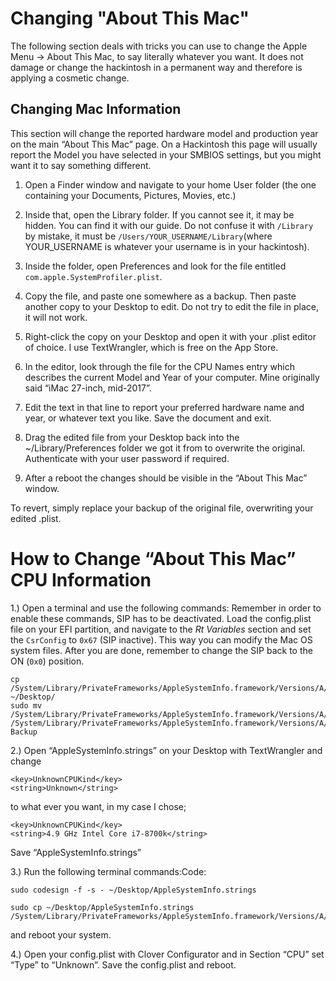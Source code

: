 # Changing "About This Mac"

The following section deals with tricks you can use to change the Apple Menu -> About This Mac, to say literally whatever you want. It does not damage or change the hackintosh in a permanent way and therefore is applying a cosmetic change.

## Changing Mac Information

This section will change the reported hardware model and production year on the main “About This Mac” page. On a Hackintosh this page will usually report the Model you have selected in your SMBIOS settings, but you might want it to say something different. 

1) Open a Finder window and navigate to your home User folder (the one containing your Documents, Pictures, Movies, etc.)

2) Inside that, open the Library folder. If you cannot see it, it may be hidden. You can find it with our guide. Do not confuse it with `/Library` by mistake, it must be `/Users/YOUR_USERNAME/Library`(where YOUR_USERNAME is whatever your username is in your hackintosh).

3) Inside the folder, open Preferences and look for the file entitled `com.apple.SystemProfiler.plist`.

4) Copy the file, and paste one somewhere as a backup. Then paste another copy to your Desktop to edit. Do not try to edit the file in place, it will not work.

5) Right-click the copy on your Desktop and open it with your .plist editor of choice. I use TextWrangler, which is free on the App Store.

6) In the editor, look through the file for the CPU Names entry which describes the current Model and Year of your computer. Mine originally said “iMac 27-inch, mid-2017”.

7) Edit the text in that line to report your preferred hardware name and year, or whatever text you like. Save the document and exit.

8) Drag the edited file from your Desktop back into the ~/Library/Preferences folder we got it from to overwrite the original. Authenticate with your user password if required.

9) After a reboot the changes should be visible in the “About This Mac” window.

To revert, simply replace your backup of the original file, overwriting your edited .plist.


# How to Change “About This Mac” CPU Information

1.) Open a terminal and use the following commands:
Remember in order to enable these commands, SIP has to be deactivated. Load the config.plist file on your EFI partition, and navigate to the *Rt Variables* section and set the `CsrConfig` to `0x67` (SIP inactive).  This way you can modify the Mac OS system files. After you are done, remember to change the SIP back to the ON (`0x0`) position.

```
cp /System/Library/PrivateFrameworks/AppleSystemInfo.framework/Versions/A/Resources/English.lproj/AppleSystemInfo.strings ~/Desktop/
sudo mv /System/Library/PrivateFrameworks/AppleSystemInfo.framework/Versions/A/Resources/English.lproj/AppleSystemInfo.strings /System/Library/PrivateFrameworks/AppleSystemInfo.framework/Versions/A/Resources/English.lproj/AppleSystemInfo.strings-Backup
```

2.) Open “AppleSystemInfo.strings” on your Desktop with TextWrangler and change
```
<key>UnknownCPUKind</key>
<string>Unknown</string>
```
to what ever you want, in my case I chose;

```
<key>UnknownCPUKind</key>
<string>4.9 GHz Intel Core i7-8700k</string>
```
Save “AppleSystemInfo.strings”

3.) Run the following terminal commands:Code:
```
sudo codesign -f -s - ~/Desktop/AppleSystemInfo.strings

sudo cp ~/Desktop/AppleSystemInfo.strings /System/Library/PrivateFrameworks/AppleSystemInfo.framework/Versions/A/Resources/English.lproj/
```
and reboot your system.

4.) Open your config.plist with Clover Configurator and in Section “CPU” set “Type” to “Unknown”. Save the config.plist and reboot.
